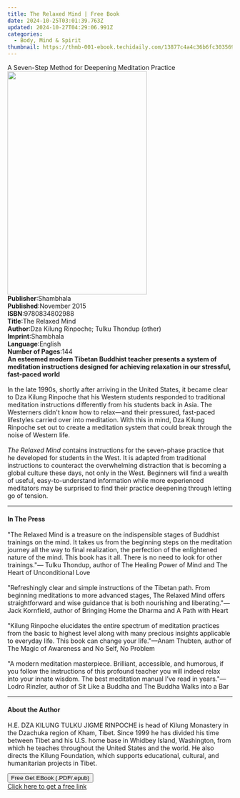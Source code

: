 ```yaml
---
title: The Relaxed Mind | Free Book
date: 2024-10-25T03:01:39.763Z
updated: 2024-10-27T04:29:06.991Z
categories:
  - Body, Mind & Spirit
thumbnail: https://thmb-001-ebook.techidaily.com/13877c4a4c36b6fc30356952d4c24e913ac8f6655bd310504f10cafeb4c94877.jpg
---
```

<main id="book-container">
  <div class="flex flex-col">
    <div class="book-brief flex-1 py-6 px-4 sm:p-6 md:py-10 md:px-8">
      <!-- brief-->
      <div class="book-brief-main">
        A Seven-Step Method for Deepening Meditation Practice
      </div>
    </div>
    <div
      class="book-meta-info flex-1 grid gap-4 col-start-1 col-end-3 row-start-1 sm:mb-6 sm:grid-cols-4 lg:gap-6 lg:col-start-2 lg:row-end-6 lg:row-span-6 lg:mb-0"
    >
      <div
        class="book-meta-info-left place-content-center mt-4 p-4 text-sm leading-6 col-start-2 col-span-2 dark:text-slate-400"
      >
        <img
          class="w-full h-500 object-cover rounded-lg sm:h-255 sm:col-span-2 lg:col-span-full"
          src="https://img-001-ebook.techidaily.com/390dd5695d5289ab444a67930afd59b8efd722242c284d3e7b89a27671050a77.jpg"
          alt=""
          width="312"
          height="500"
        />
      </div>
      <div
        class="book-meta-info-right mt-2 col-start-1 row-start-2 col-span-3 self-center"
      >
        <!-- meta data  -->
        <div class="flex flex-col px-4 md:px-8">
          <div class="flex-1">
            <strong>Publisher</strong>:<span class="px-2">Shambhala</span>
          </div>
          <div class="flex-1">
            <strong>Published</strong>:<span class="px-2">November 2015</span>
          </div>
          <div class="flex-1">
            <strong>ISBN</strong>:<span class="px-2">9780834802988</span>
          </div>
          <div class="flex-1">
            <strong>Title</strong>:<span class="px-2">The Relaxed Mind</span>
          </div>
          <div class="flex-1">
            <strong>Author</strong>:<span class="px-2"
              >Dza Kilung Rinpoche; Tulku Thondup (other)</span
            >
          </div>
          <div class="flex-1">
            <strong>Imprint</strong>:<span class="px-2">Shambhala</span>
          </div>
          <div class="flex-1">
            <strong>Language</strong>:<span class="px-2">English</span>
          </div>
          <div class="flex-1">
            <strong>Number of Pages</strong>:<span class="px-2">144</span>
          </div>
        </div>
      </div>
    </div>
    <div class="book-description flex-1 py-6 px-4 sm:p-6 md:py-10 md:px-8">
      <div class="book-description-main">
        <div accordion-content="" id="description">
          <b
            >An esteemed modern Tibetan Buddhist teacher presents a system of
            meditation instructions designed for achieving relaxation in our
            stressful, fast-paced world</b
          ><br /><br />In the late 1990s, shortly after arriving in the United
          States, it became clear to Dza Kilung Rinpoche that his Western
          students responded to traditional meditation instructions differently
          from his students back in Asia. The Westerners didn't know how to
          relax—and their pressured, fast-paced lifestyles carried over into
          meditation. With this in mind,&nbsp;Dza Kilung Rinpoche set out to
          create a meditation system that could break through the noise of
          Western life.<br /><br /><i>The Relaxed Mind</i>&nbsp;contains
          instructions for the seven-phase practice that he&nbsp;developed for
          students in the West. It is adapted from traditional instructions to
          counteract the overwhelming distraction that is becoming a global
          culture these days, not only in the West. Beginners will find a wealth
          of useful, easy-to-understand information while&nbsp;more experienced
          meditators may be surprised to find their practice deepening through
          letting go of tension.
        </div>
        <div class="accordion-fader"></div>
      </div>
    </div>
    <div class="book-excerpts flex-1 py-6 px-4 sm:p-6 md:py-10 md:px-8">
      <!-- excerpts-->
      <div class="book-excerpts-main">
        <hr />
        <h4 class="placeholder placeholder-heading">
          <span>In The Press</span>
        </h4>
        <p>
          "The Relaxed Mind is a treasure on the indispensible stages of
          Buddhist trainings on the mind. It takes us from the beginning steps
          on the meditation journey all the way to final realization, the
          perfection of the enlightened nature of the mind. This book has it
          all. There is no need to look for other trainings."— Tulku Thondup,
          author of The Healing Power of Mind and The Heart of Unconditional
          Love<br /><br />"Refreshingly clear and simple instructions of the
          Tibetan path. From beginning meditations to more advanced stages, The
          Relaxed Mind offers straightforward and wise guidance that is both
          nourishing and liberating."—Jack Kornfield, author of Bringing Home
          the Dharma and A Path with Heart<br /><br />"Kilung Rinpoche
          elucidates the entire spectrum of meditation practices from the basic
          to highest level along with many precious insights applicable to
          everyday life. This book can change your life."—Anam Thubten, author
          of The Magic of Awareness and No Self, No Problem<br /><br />"A modern
          meditation masterpiece. Brilliant, accessible, and humorous, if you
          follow the instructions of this profound teacher you will indeed relax
          into your innate wisdom. The best meditation manual I’ve read in
          years."—Lodro Rinzler, author of Sit Like a Buddha and The Buddha
          Walks into a Bar
        </p>
      </div>
    </div>
    <div class="book-about-author flex-1 py-6 px-4 sm:p-6 md:py-10 md:px-8">
      <!-- about author-->
      <div class="book-main-author-main">
        <hr />
        <h4 class="placeholder placeholder-heading">
          <span>About the Author</span>
        </h4>
        <p>
          H.E. DZA KILUNG TULKU JIGME RINPOCHE is head of Kilung Monastery in
          the Dzachuka region of Kham, Tibet. Since 1999 he has divided his time
          between Tibet and his U.S. home base in Whidbey Island, Washington,
          from which he teaches throughout the United States and the world. He
          also directs the Kilung Foundation, which supports educational,
          cultural, and humanitarian projects in Tibet.
        </p>
      </div>
    </div>
    <div class="book-free-get flex-1 py-6 px-4 sm:p-6 md:py-10 md:px-8">
      <button
        id="btn-free-get"
        class="bg-blue-500 hover:bg-blue-700 text-white font-bold py-2 px-4 rounded"
      >
        Free Get EBook (.PDF/.epub)
      </button>
      <div id="countdown-display" class="px-2 text-lg mt-2"></div>
      <a
        id="free-link"
        class="hidden bg-blue-500 hover:bg-blue-700 text-white font-bold py-2 px-4 rounded"
        href="https://www.ebooks.com/en-us/book/95543850/the-relaxed-mind/dza-kilung-rinpoche/"
        target="_blank"
        >Click here to get a free link</a
      >
    </div>
    <script>
      let countdownTime = 0;
      let countdownInterval = null;
      document
        .getElementById('btn-free-get')
        .addEventListener('click', startCountdown);
      function startCountdown() {
        countdownTime = new Date().getTime() + 60000 * 3;
        countdownInterval = setInterval(updateCountdown, 1000);
        document.getElementById('btn-free-get').disabled = true;
        document
          .getElementById('btn-free-get')
          .classList.add('bg-gray-500', 'cursor-not-allowed');
      }
      function updateCountdown() {
        let currentTime = new Date().getTime();
        let timeLeft = countdownTime - currentTime;
        let secondsLeft = Math.floor(timeLeft / 1000);
        document.getElementById('countdown-display').innerHTML =
          `Remaining time: ${secondsLeft} seconds.`;
        if (secondsLeft <= 0) {
          clearInterval(countdownInterval);
          document.getElementById('btn-free-get').classList.add('hidden');
          document.getElementById('free-link').classList.remove('hidden');
          document.getElementById('countdown-display').innerHTML = '';
        }
      }
    </script>
  </div>
</main>

<ins class="adsbygoogle"
      style="display:block"
      data-ad-client="ca-pub-7571918770474297"
      data-ad-slot="8358498916"
      data-ad-format="auto"
      data-full-width-responsive="true"></ins>
    